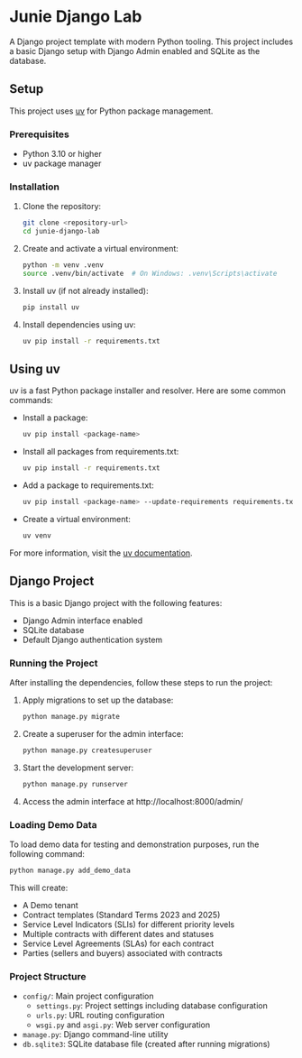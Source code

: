 # Junie Django Lab

A Django project template with modern Python tooling. This project includes a basic Django setup with Django Admin enabled and SQLite as the database.

## Setup

This project uses [uv](https://github.com/astral-sh/uv) for Python package management.

### Prerequisites

- Python 3.10 or higher
- uv package manager

### Installation

1. Clone the repository:
   ```bash
   git clone <repository-url>
   cd junie-django-lab
   ```

2. Create and activate a virtual environment:
   ```bash
   python -m venv .venv
   source .venv/bin/activate  # On Windows: .venv\Scripts\activate
   ```

3. Install uv (if not already installed):
   ```bash
   pip install uv
   ```

4. Install dependencies using uv:
   ```bash
   uv pip install -r requirements.txt
   ```

## Using uv

uv is a fast Python package installer and resolver. Here are some common commands:

- Install a package:
  ```bash
  uv pip install <package-name>
  ```

- Install all packages from requirements.txt:
  ```bash
  uv pip install -r requirements.txt
  ```

- Add a package to requirements.txt:
  ```bash
  uv pip install <package-name> --update-requirements requirements.txt
  ```

- Create a virtual environment:
  ```bash
  uv venv
  ```

For more information, visit the [uv documentation](https://github.com/astral-sh/uv).

## Django Project

This is a basic Django project with the following features:
- Django Admin interface enabled
- SQLite database
- Default Django authentication system

### Running the Project

After installing the dependencies, follow these steps to run the project:

1. Apply migrations to set up the database:
   ```bash
   python manage.py migrate
   ```

2. Create a superuser for the admin interface:
   ```bash
   python manage.py createsuperuser
   ```

3. Start the development server:
   ```bash
   python manage.py runserver
   ```

4. Access the admin interface at http://localhost:8000/admin/

### Loading Demo Data

To load demo data for testing and demonstration purposes, run the following command:

```bash
python manage.py add_demo_data
```

This will create:
- A Demo tenant
- Contract templates (Standard Terms 2023 and 2025)
- Service Level Indicators (SLIs) for different priority levels
- Multiple contracts with different dates and statuses
- Service Level Agreements (SLAs) for each contract
- Parties (sellers and buyers) associated with contracts

### Project Structure

- `config/`: Main project configuration
  - `settings.py`: Project settings including database configuration
  - `urls.py`: URL routing configuration
  - `wsgi.py` and `asgi.py`: Web server configuration
- `manage.py`: Django command-line utility
- `db.sqlite3`: SQLite database file (created after running migrations)
